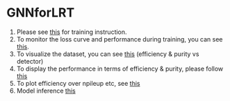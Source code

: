 # GNNforLRT
1. Please see [this](https://quiet-magnesium-057.notion.site/Pipeline-to-install-TrackML-and-training-the-model-for-GNNforLRT-project-c5de6509e5ef409bb968a9d5f3969306?pvs=4) for training instruction.
2. To monitor the loss curve and performance during training, you can see [this](https://quiet-magnesium-057.notion.site/Pipeline-to-plot-the-training-validation-curve-for-each-stage-650886b4a9bf46fbb30ce536a966c347).
3. To visualize the dataset, you can see [this](https://quiet-magnesium-057.notion.site/Event-Display-29d2bb171d3c47eba6d3ab1a68cfe06a?pvs=4) (efficiency & purity vs detector)
4. To display the performance in terms of efficiency & purity, please follow [this](https://quiet-magnesium-057.notion.site/Stage-performance-11f67c6786f6808d9fc9fc78d93a8573?pvs=4)
5. To plot efficiency over npileup etc, see [this](https://quiet-magnesium-057.notion.site/Evaluate-the-model-11f67c6786f68022abebd33843e4608b?pvs=4)
6. Model inference [this](https://quiet-magnesium-057.notion.site/Inference-11f67c6786f6803f93c1d256dc30bee1?pvs=4)
   
